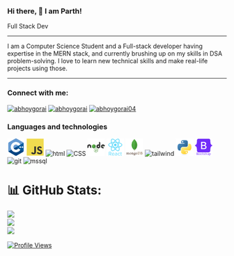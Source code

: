 
### Hi there, 👋 I am Parth!
Full Stack Dev 
<hr />
I am a Computer Science Student and a Full-stack developer having expertise in the MERN stack, and currently brushing up on my skills in DSA problem-solving. I love to learn new technical skills and make real-life projects using those.
<hr />


<h3 align="left">Connect with me:</h3>
<p align="left">
<a href="https://www.linkedin.com/in/parth-saini-a8272424b/" target="blank"><img align="center" src="https://raw.githubusercontent.com/rahuldkjain/github-profile-readme-generator/master/src/images/icons/Social/linked-in-alt.svg" alt="abhoygorai" height="30" width="40" /></a>
<a href="https://www.instagram.com/parth.saini_/" target="blank"><img align="center" src="https://raw.githubusercontent.com/rahuldkjain/github-profile-readme-generator/master/src/images/icons/Social/instagram.svg" alt="abhoygorai" height="30" width="40" /></a>
<a href="https://leetcode.com/parthsaini29/" target="blank"><img align="center" src="https://raw.githubusercontent.com/rahuldkjain/github-profile-readme-generator/master/src/images/icons/Social/leet-code.svg" alt="abhoygorai04" height="30" width="40" /></a>
</p>

<h3 align="left">Languages and technologies</h3>
<p align="left">
  <img src="https://raw.githubusercontent.com/devicons/devicon/master/icons/cplusplus/cplusplus-original.svg" alt="cplusplus" width="40" height="40"/> 
  <img src="https://raw.githubusercontent.com/devicons/devicon/master/icons/javascript/javascript-original.svg" alt="javascript" width="40" height="40"/> 
  <img src="https://upload.wikimedia.org/wikipedia/commons/thumb/6/61/HTML5_logo_and_wordmark.svg/640px-HTML5_logo_and_wordmark.svg.png" alt="html" width="40" height="40"/> 
  <img src="https://upload.wikimedia.org/wikipedia/commons/thumb/d/d5/CSS3_logo_and_wordmark.svg/1452px-CSS3_logo_and_wordmark.svg.png" alt="CSS" height="40"/> 
  <img src="https://raw.githubusercontent.com/devicons/devicon/master/icons/nodejs/nodejs-original-wordmark.svg" alt="nodejs" width="40" height="40"/> 
  <img src="https://raw.githubusercontent.com/devicons/devicon/master/icons/react/react-original-wordmark.svg" alt="react" width="40" height="40"/>
  <img src="https://raw.githubusercontent.com/devicons/devicon/master/icons/mongodb/mongodb-original-wordmark.svg" alt="mongodb" width="40" height="40"/>
  <img src="https://upload.wikimedia.org/wikipedia/commons/thumb/d/d5/Tailwind_CSS_Logo.svg/2048px-Tailwind_CSS_Logo.svg.png" alt="tailwind" width="40" height="40"/>
  <img src="https://raw.githubusercontent.com/devicons/devicon/master/icons/python/python-original.svg" alt="python" width="40" height="40"/> 
  <img src="https://raw.githubusercontent.com/devicons/devicon/master/icons/bootstrap/bootstrap-plain-wordmark.svg" alt="bootstrap" width="40" height="40"/>
  <img src="https://www.vectorlogo.zone/logos/git-scm/git-scm-icon.svg" alt="git" width="40" height="40"/>
  <img src="https://www.freepnglogos.com/uploads/logo-mysql-png/logo-mysql-mysql-logo-png-images-are-download-crazypng-21.png" alt="mssql" width="40" height="40"/>

# 📊 GitHub Stats:
![](https://github-readme-stats.vercel.app/api?username=parth299&theme=dark&hide_border=false&include_all_commits=false&count_private=false)<br/>
![](https://github-readme-streak-stats.herokuapp.com/?user=parth299&theme=dark&hide_border=false)<br/>
![](https://github-readme-stats.vercel.app/api/top-langs/?username=parth299&theme=dark&hide_border=false&include_all_commits=false&count_private=false&layout=compact)

<div align="left">
  <a href="https://visitcount.itsvg.in">
    <img src="https://visitcount.itsvg.in/api?id=parth&label=Visitors&color=1&icon=5&pretty=false" alt='Profile Views' width=100 height=20 />
  </a>
</div>


